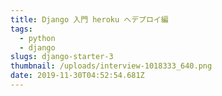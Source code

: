 ```yaml
---
title: Django 入門 heroku へデプロイ編
tags: 
  - python
  - django
slugs: django-starter-3
thumbnail: /uploads/interview-1018333_640.png
date: 2019-11-30T04:52:54.681Z
---
```

